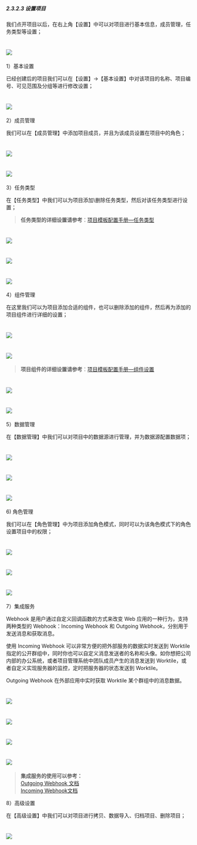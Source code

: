 ##### 2.3.2.3 设置项目

我们点开项目以后，在右上角【设置】中可以对项目进行基本信息，成员管理，任务类型等设置；

# ![](/assets/08-设置项目-设置1.png)

1）基本设置

已经创建后的项目我们可以在【设置】→【基本设置】中对该项目的名称、项目编号、可见范围及分组等进行修改设置；

# ![](/assets/08-设置项目-设置-基本设置1.png)

2）成员管理

我们可以在【成员管理】中添加项目成员，并且为该成员设置在项目中的角色；

# ![](/assets/08-设置项目-设置-成员管理1.png)

# ![](/assets/08-设置项目-设置-成员管理2.png)

3）任务类型

在【任务类型】中我们可以为项目添加\删除任务类型，然后对该任务类型进行设置；

> **任务类型的详细设置请参考**：[项目模板配置手册—任务类型](/guan-li-yuan-shou-ce/xiang-mu-mo-ban-pei-zhi-shou-ce/pei-zhi-shi-li-yan-shi/ren-wu-lei-xing.md)

# ![](/assets/08-设置项目-设置-任务类型1.png)

# ![](/assets/08-设置项目-设置-任务类型2.png)

# ![](/assets/08-设置项目-设置-任务类型-配置.png)

4）组件管理

在这里我们可以为项目添加合适的组件，也可以删除添加的组件，然后再为添加的项目组件进行详细的设置；

# ![](/assets/08-设置项目-设置-组件管理1.png)

# ![](/assets/08-设置项目-设置-组件管理3.png)

> **项目组件的详细设置请参考**：[项目模板配置手册—组件设置](/guan-li-yuan-shou-ce/xiang-mu-mo-ban-pei-zhi-shou-ce/pei-zhi-shi-li-yan-shi/xiang-mu-mo-ban-pei-zhi/zu-jian-she-zhi.md)

# ![](/assets/08-设置项目-设置-组件管理4.png)

# ![](/assets/08-设置项目-设置-组件管理5.png)

5）数据管理

在【数据管理】中我们可以对项目中的数据源进行管理，并为数据源配置数据项；

# ![](/assets/09-设置项目-设置-数据管理1.png)

# ![](/assets/09-设置项目-设置-数据管理2.png)

# ![](/assets/09-设置项目-设置-数据管理3.png)

6\) 角色管理

我们可以在【角色管理】中为项目添加角色模式，同时可以为该角色模式下的角色设置项目中的权限；

# ![](/assets/10-设置项目-设置-角色管理1.png)

# ![](/assets/10-设置项目-设置-角色管理2.png)

# ![](/assets/10-设置项目-设置-角色管理3.png)

7）集成服务

Webhook 是用户通过自定义回调函数的方式来改变 Web 应用的一种行为，支持两种类型的 Webhook：Incoming Webhook 和 Outgoing Webhook，分别用于发送消息和获取消息。

使用 Incoming Webhook 可以非常方便的把外部服务的数据实时发送到 Worktile 指定的公开群组中，同时你也可以自定义消息发送者的名称和头像。如你想把公司内部的办公系统，或者项目管理系统中团队成员产生的消息发送到 Worktile，或者自定义实现服务器的监控，定时把服务器的状态发送到 Worktile。

Outgoing Webhook 在外部应用中实时获取 Worktile 某个群组中的消息数据。

# ![](/assets/11-设置项目-设置-集成服务1.png)

# ![](/assets/11-设置项目-设置-集成服务2.png)

# ![](/assets/11-设置项目-设置-集成服务3.png)

# ![](/assets/11-设置项目-设置-集成服务4.png)

> **集成服务的使用可以参考：**   
> [Outgoing Webhook 文档 ](https://dev.worktile.com/document/project-outgoing-webhook)  
> [Incoming Webhook文档](https://dev.worktile.com/document/project-incoming-webhook)

8）高级设置

在【高级设置】中我们可以对项目进行拷贝、数据导入、归档项目、删除项目；

# ![](/assets/11-高级设置.png)




